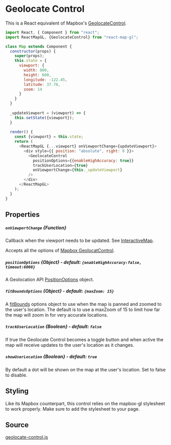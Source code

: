 # Geolocate Control

This is a React equivalent of Mapbox's [GeolocateControl](https://www.mapbox.com/mapbox-gl-js/api/#geolocatecontrol).

```js
import React, { Component } from "react";
import ReactMapGL, {GeolocateControl} from "react-map-gl";

class Map extends Component {
  constructor(props) {
    super(props);
    this.state = {
      viewport: {
        width: 800,
        height: 600,
        longitude: -122.45,
        latitude: 37.78,
        zoom: 14
      }
    }
  }
  
  _updateViewport = (viewport) => {
    this.setState({viewport});
  }
  
  render() {
    const {viewport} = this.state;
    return (
      <ReactMapGL {...viewport} onViewportChange={updateViewport}>
        <div style={{ position: "absolute", right: 0 }}>
          <GeolocateControl 
            positionOptions={{enableHighAccuracy: true}}
            trackUserLocation={true}
            onViewportChange={this._updateViewport}
          />
        </div>
      </ReactMapGL>
    );
  }
}
```

## Properties

##### `onViewportChange` {Function}

Callback when the viewport needs to be updated. See [InteractiveMap](/docs/components/interactive-map.md).


Accepts all the options of [Mapbox GeolocatControl](https://docs.mapbox.com/mapbox-gl-js/api/#geolocatecontrol).

##### `positionOptions` {Object} - default: `{enableHighAccuracy:false, timeout:6000}`

A Geolocation API [PositionOptions](https://developer.mozilla.org/en-US/docs/Web/API/PositionOptions) object.

##### `fitBoundsOptions` {Object} - default: `{maxZoom: 15}`

A  [fitBounds](https://docs.mapbox.com/mapbox-gl-js/api/#map#fitbounds) options object to use when the map is panned and zoomed to the user's location. The default is to use a  maxZoom of 15 to limit how far the map will zoom in for very accurate locations.

##### `trackUserLocation` {Boolean} - default: `false`

If  true the Geolocate Control becomes a toggle button and when active the map will receive updates to the user's location as it changes.

##### `showUserLocation` {Boolean} - default: `true`

By default a dot will be shown on the map at the user's location. Set to false to disable.

## Styling

Like its Mapbox counterpart, this control relies on the mapbox-gl stylesheet to work properly. Make sure to add the stylesheet to your page.

## Source

[geolocate-control.js](https://github.com/uber/react-map-gl/tree/4.1-release/src/components/geolocate-control.js)
